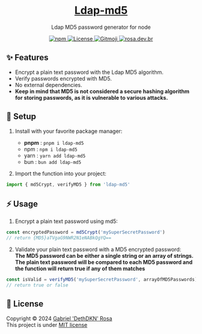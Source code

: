<a href="http://ldap-passwords.com/">
<h1 align="center">Ldap-md5</h1>
</a>
<p align="center">Ldap MD5 password generator for node</p>
<p align="center">
   <a href="https://www.npmjs.com/package/ldap-md5">
      <img src="https://img.shields.io/npm/dt/ldap-md5?color=%23c12127&label=downloads&logo=npm" alt="npm"/>
   </a>
   <a href="https://github.com/dethdkn/ldap-md5/blob/main/LICENSE">
      <img src="https://img.shields.io/github/license/dethdkn/ldap-md5?color=%233da639&logo=open%20source%20initiative" alt="License"/>
  </a>
   <a href="https://gitmoji.dev">
      <img src="https://img.shields.io/badge/gitmoji-%20😜%20😍-FFDD67" alt="Gitmoji"/>
   </a>
   <a href="https://rosa.dev.br">
      <img src="https://img.shields.io/badge/check me!-👻-F28AA9" alt="rosa.dev.br"/>
   </a>
</p>

## ✨ Features

- Encrypt a plain text password with the Ldap MD5 algorithm.
- Verify passwords encrypted with MD5.
- No external dependencies.
- **Keep in mind that MD5 is not considered a secure hashing algorithm for storing passwords, as it is vulnerable to various attacks.**

## 🚀 Setup

1. Install with your favorite package manager:
   - **pnpm** : `pnpm i ldap-md5`
   - npm : `npm i ldap-md5`
   - yarn : `yarn add ldap-md5`
   - bun : `bun add ldap-md5`

2. Import the function into your project:
```ts
import { md5Crypt, verifyMD5 } from 'ldap-md5'
```

## ⚡️ Usage

1. Encrypt a plain text password using md5:
```ts
const encryptedPassword = md5Crypt('mySuperSecretPassword')
// return {MD5}aTVgaG9NWR2N1eNABkQgYQ==
```

2. Validate your plain text password with a MD5 encrypted password:\
**The MD5 password can be either a single string or an array of strings. The plain text password will be compared to each MD5 password and the function will return true if any of them matches**
```ts
const isValid = verifyMD5('mySuperSecretPassword', arrayOfMD5Passwords)
// return true or false
```

## 📝 License

Copyright © 2024 [Gabriel 'DethDKN' Rosa](https://github.com/dethdkn)\
This project is under [MIT license](https://github.com/dethdkn/ldap-md5/blob/main/LICENSE)
